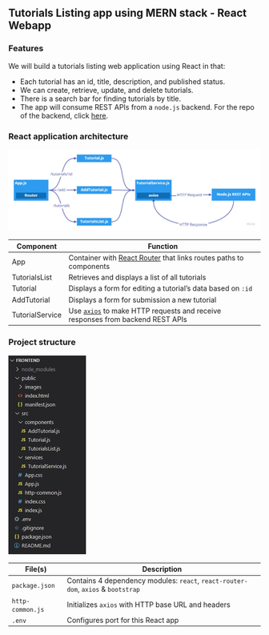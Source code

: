 ## Tutorials Listing app using MERN stack - React Webapp

### Features

We will build a tutorials listing web application using React in that:

- Each tutorial has an id, title, description, and published status.
- We can create, retrieve, update, and delete tutorials.
- There is a search bar for finding tutorials by title.
- The app will consume REST APIs from a `node.js` backend.  For the repo of the backend, click [here](https://github.com/hakngrow/mern_tutorials_backend).

### React application architecture

![Project Architecture](/public/images/architecture.jpg)

| Component | Function |
| --- | --- |
| App | Container with [React Router](https://reactrouter.com/) that links routes paths to components |
| TutorialsList | Retrieves and displays a list of all tutorials |
| Tutorial | Displays a form for editing a tutorial’s data based on `:id` |
| AddTutorial | Displays a form for submission a new tutorial |
| TutorialService | Use [`axios`](https://www.npmjs.com/package/axios) to make HTTP requests and receive responses from backend REST APIs |

### Project structure

![Project Structure](/public/images/structure.jpg)

| File(s) | Description |
| --- | --- |
| `package.json` | Contains 4 dependency modules: `react`, `react-router-dom`, `axios` & `bootstrap` |
| `http-common.js` | Initializes `axios` with HTTP base URL and headers |
| `.env` | Configures port for this React app |
